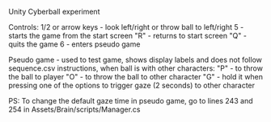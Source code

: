 Unity Cyberball experiment

Controls:
1/2 or arrow keys - look left/right or throw ball to left/right
5 - starts the game from the start screen
"R" - returns to start screen
"Q" - quits the game
6 - enters pseudo game

Pseudo game - used to test game, shows display labels and does not follow sequence.csv instructions,
when ball is with other characters:
"P" - to throw the ball to player
"O" - to throw the ball to other character
"G" - hold it when pressing one of the options to trigger gaze (2 seconds) to other character

PS: To change the default gaze time in pseudo game, go to lines 243 and 254 in Assets/Brain/scripts/Manager.cs 